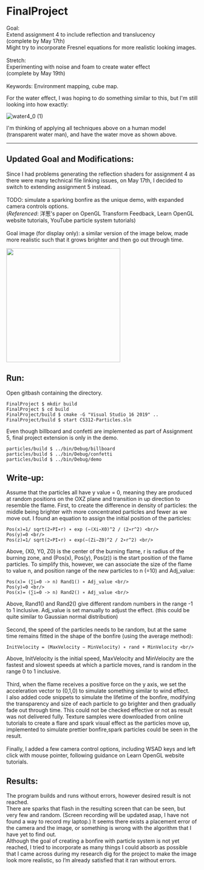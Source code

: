 # FinalProject
Goal: <br/>
Extend assignment 4 to include reflection and translucency <br/>
(complete by May 17th) <br/>
Might try to incorporate Fresnel equations for more realistic looking images.<br/>
<br/>
Stretch: <br/>
Experimenting with noise and foam to create water effect <br/>
(complete by May 19th) <br/>
<br/>
Keywords: Environment mapping, cube map.<br/>

For the water effect, I was hoping to do something similar to this, but I'm still looking into how exactly:

![water4_0 (1)](https://user-images.githubusercontent.com/75322388/117756939-13a6dc00-b1ed-11eb-8767-9440f5f9eba1.gif)

I'm thinking of applying all techniques above on a human model (transparent water man), and have the water move as shown above.

----------------------------------------------------------------------------------

## Updated Goal and Modifications: 

Since I had problems generating the reflection shaders for assignment 4 as there were many technical file linking issues, on May 17th, I decided to switch to extending assignment 5 instead. <br/>
<br/>
TODO: simulate a sparking bonfire as the unique demo, with expanded camera controls options.
<br/>
(*Referenced*: 洋葱’s paper on OpenGL Transform Feedback, Learn OpenGL website tutorials, YouTube particle system tutorials) <br/>
<br/>
Goal image (for display only): a similar version of the image below, made more realistic such that it grows brighter and then go out through time. <br/>

<img src="https://user-images.githubusercontent.com/75322388/119155442-3329da00-ba21-11eb-98ea-846c2ee720e4.png" width="300" height="300">

## Run: 
Open gitbash containing the directory.

```
FinalProject $ mkdir build
FinalProject $ cd build
FinalProject/build $ cmake -G "Visual Studio 16 2019" ..
FinalProject/build $ start CS312-Particles.sln
```
Even though billboard and confetti are implemented as part of Assignment 5, final project extension is only in the demo. 

```
particles/build $ ../bin/Debug/billboard
particles/build $ ../bin/Debug/confetti
particles/build $ ../bin/Debug/demo
```
## Write-up: 

Assume that the particles all have y value = 0, meaning they are produced at random positions on the OXZ plane and transition in up direction to resemble the flame. First, to create the difference in density of particles: the middle being brighter with more concentrated particles and fewer as we move out. I found an equation to assign the initial position of the particles: 

```
Pos(x)=1/ sqrt(2∗PI∗r) ∗ exp (−(Xi−X0)^2 / (2∗r^2) <br/>
Pos(y)=0 <br/>
Pos(z)=1/ sqrt(2∗PI∗r) ∗ exp(−(Zi−Z0)^2 / 2∗r^2) <br/>
```
Above, (X0, Y0, Z0)  is the center of the burning flame, r is radius of the burning zone, and (Pos(x), Pos(y), Pos(z)) is the start position of the flame particles. To simplify this, however, we can associate the size of the flame to value n, and position range of the new particles to n (=10) and Adj_value: 

```
Pos(x)= (∑i=0 -> n) Rand1() ∗ Adj_value <br/>
Pos(y)=0 <br/>
Pos(x)= (∑i=0 -> n) Rand2() ∗ Adj_value <br/>
```
Above, Rand1() and Rand2() give different random numbers in the range -1 to 1 inclusive. Adj_value is set manually to adjust the effect. (this could be quite similar to Gaussian normal distribution) <br/><br/>
Second, the speed of the particles needs to be random, but at the same time remains fitted in the shape of the bonfire (using the average method): 
```
InitVelocity = (MaxVelocity − MinVelocity) ∗ rand + MinVelocity <br/>
```
Above, InitVelocity is the initial speed, MaxVelocity and MinVelocity are the fastest and slowest speeds at which a particle moves, rand is random in the range 0 to 1 inclusive. <br/><br/>
Third, when the flame receives a positive force on the y axis, we set the acceleration vector to (0,1,0) to simulate something similar to wind effect. <br/>
I also added code snippets to simulate the lifetime of the bonfire, modifying the transparency and size of each particle to go brighter and then gradually fade out through time. This could not be checked effective or not as result was not delivered fully. Texture samples were downloaded from online tutorials to create a flare and spark visual effect as the particles move up, implemented to simulate prettier bonfire,spark particles could be seen in the result. <br/><br/>
Finally, I added a few camera control options, including WSAD keys and left click with mouse pointer, following guidance on Learn OpenGL website tutorials.<br/>


## Results:
The program builds and runs without errors, however desired result is not reached.<br/>
There are sparks that flash in the resulting screen that can be seen, but very few and random. (Screen recording will be updated asap, I have not found a way to record my laptop.) It seems there exists a placement error of the camera and the image, or something is wrong with the algorithm that I have yet to find out. <br/>
Although the goal of creating a bonfire with particle system is not yet reached, I tried to incorporate as many things I could absorb as possible that I came across during my research dig for the project to make the image look more realistic, so I’m already satisfied that it ran without errors. 



